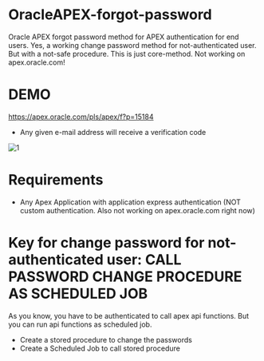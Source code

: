 # OracleAPEX-forgot-password
Oracle APEX forgot password method for APEX authentication for end users. Yes, a working change password method for not-authenticated user. But with a not-safe procedure. This is just core-method. Not working on apex.oracle.com!

# DEMO

https://apex.oracle.com/pls/apex/f?p=15184
* Any given e-mail address will receive a verification code

![1](https://user-images.githubusercontent.com/26149665/54110115-96576500-43f1-11e9-8bed-656c10c25433.jpg)

# Requirements

- Any Apex Application with application express authentication (NOT custom authentication. Also not working on apex.oracle.com right now)

# Key for change password for not-authenticated user: CALL PASSWORD CHANGE PROCEDURE AS SCHEDULED JOB 

As you know, you have to be authenticated to call apex api functions. But you can run api functions as scheduled job. 

- Create a stored procedure to change the passwords
- Create a Scheduled Job to call stored procedure
